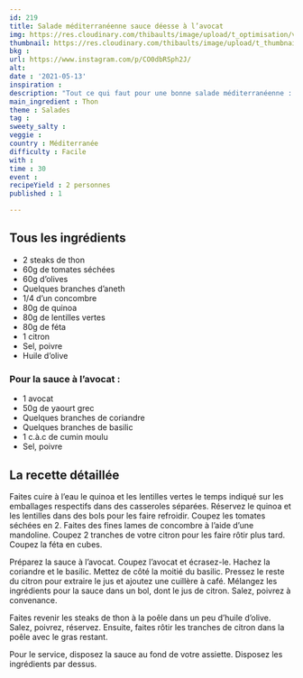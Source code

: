```yaml
---
id: 219
title: Salade méditerranéenne sauce déesse à l’avocat
img: https://res.cloudinary.com/thibaults/image/upload/t_optimisation/v1620896426/Recipes/20210513_salade_mediterraneenne_avocat.jpg
thumbnail: https://res.cloudinary.com/thibaults/image/upload/t_thumbnail_josie/v1620896426/Recipes/20210513_salade_mediterraneenne_avocat.jpg
bkg : 
url: https://www.instagram.com/p/CO0dbRSph2J/
alt: 
date : '2021-05-13'
inspiration : 
description: "Tout ce qui faut pour une bonne salade méditerranéenne : olives, tomates, thon, concombre."
main_ingredient : Thon
theme : Salades
tag : 
sweety_salty : 
veggie : 
country : Méditerranée
difficulty : Facile
with : 
time : 30
event : 
recipeYield : 2 personnes
published : 1

---
```


## Tous les ingrédients
 - 2 steaks de thon
 - 60g de tomates séchées
 - 60g d’olives
 - Quelques branches d’aneth
 - 1/4 d’un concombre
 - 80g de quinoa
 - 80g de lentilles vertes
 - 80g de féta
 - 1 citron
 - Sel, poivre
 - Huile d’olive

### Pour la sauce à l’avocat :
 - 1 avocat
 - 50g de yaourt grec
 - Quelques branches de coriandre
 - Quelques branches de basilic
 - 1 c.à.c de cumin moulu
 - Sel, poivre

## La recette détaillée
Faites cuire à l’eau le quinoa et les lentilles vertes le temps indiqué sur les emballages respectifs dans des casseroles séparées. Réservez le quinoa et les lentilles dans des bols pour les faire refroidir. Coupez les tomates séchées en 2. Faites des fines lames de concombre à l’aide d’une mandoline. Coupez 2 tranches de votre citron pour les faire rôtir plus tard. Coupez la féta en cubes.

Préparez la sauce à l’avocat. Coupez l’avocat et écrasez-le. Hachez la coriandre et le basilic. Mettez de côté la moitié du basilic. Pressez le reste du citron pour extraire le jus et ajoutez une cuillère à café. Mélangez les ingrédients pour la sauce dans un bol, dont le jus de citron. Salez, poivrez à convenance.

Faites revenir les steaks de thon à la poêle dans un peu d’huile d’olive. Salez, poivrez, réservez. Ensuite, faites rôtir les tranches de citron dans la poêle avec le gras restant.

Pour le service, disposez la sauce au fond de votre assiette. Disposez les ingrédients par dessus.